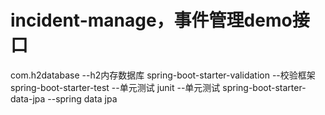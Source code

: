 # incident-manage，事件管理demo接口
com.h2database --h2内存数据库
spring-boot-starter-validation --校验框架
spring-boot-starter-test --单元测试
junit                    --单元测试
spring-boot-starter-data-jpa --spring data jpa
